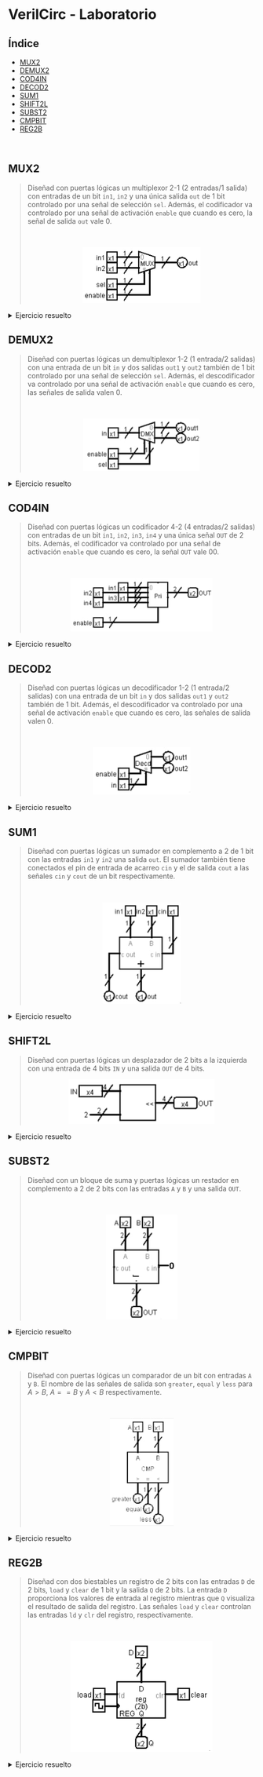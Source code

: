 # VerilCirc - Laboratorio

## Índice

- [MUX2](#mux2)
- [DEMUX2](#demux2)
- [COD4IN](#cod4in)
- [DECOD2](#decod2)
- [SUM1](#sum1)
- [SHIFT2L](#shift2l)
- [SUBST2](#subst2)
- [CMPBIT](#cmpbit)
- [REG2B](#reg2b)

<br>

## MUX2

<blockquote>

Diseñad con puertas lógicas un multiplexor 2-1 (2 entradas/1 salida) con entradas de un bit `in1`, `in2` y una única salida `out` de 1 bit controlado por una señal de selección `sel`. Además, el codificador va controlado por una señal de activación `enable` que cuando es cero, la señal de salida `out` vale 0.

<br>

<div align="center">

![](capturas/enunciados/MUX2.jpg)
</div>
</blockquote>

<details>
	<summary>Ejercicio resuelto</summary>
	<div align="center">
		<img src="capturas/ejercicios/MUX2.png">
		<img src="capturas/ejercicios/printer_view/MUX2.png">
	</div>
</details>

## DEMUX2

<blockquote>

Diseñad con puertas lógicas un demultiplexor 1-2 (1 entrada/2 salidas) con una entrada de un bit `in` y dos salidas `out1` y `out2` también de 1 bit controlado por una señal de selección `sel`. Además, el descodificador va controlado por una señal de activación `enable` que cuando es cero, las señales de salida valen 0.

<br>

<div align="center">


![](capturas/enunciados/DEMUX2.jpg)
</div>
</blockquote>

<details>
	<summary>Ejercicio resuelto</summary>
	<div align="center">
		<img
			src="capturas/ejercicios/DEMUX2.png"
			width="49%"
		>
		<img
			src="capturas/ejercicios/printer_view/DEMUX2.png"
			width="49%"
		>
	</div>
</details>

## COD4IN

<blockquote>

Diseñad con puertas lógicas un codificador 4-2 (4 entradas/2 salidas) con entradas de un bit `in1`, `in2`, `in3`, `in4` y una única señal `OUT` de 2 bits. Además, el codificador va controlado por una señal de activación `enable` que cuando es cero, la señal `OUT` vale 00.

<br>

<div align="center">

![](capturas/enunciados/COD4IN.jpg)
</div>
</blockquote>

<details>
	<summary>Ejercicio resuelto</summary>
	<div align="center">
		<img
			src="capturas/ejercicios/COD4IN.png"
			width="49%"
		>
		<img
			src="capturas/ejercicios/printer_view/COD4IN.png"
			width="49%"
		>
	</div>
</details>

## DECOD2

<blockquote>

Diseñad con puertas lógicas un decodificador 1-2 (1 entrada/2 salidas) con una entrada de un bit `in` y dos salidas `out1` y `out2` también de 1 bit. Además, el descodificador va controlado por una señal de activación `enable` que cuando es cero, las señales de salida valen 0.

<br>

<div align="center">

![](capturas/enunciados/DECOD2.jpg)
</div>
</blockquote>

<details>
	<summary>Ejercicio resuelto</summary>
	<div align="center">
		<img
			src="capturas/ejercicios/DECOD2.png"
			width="49%"
		>
		<img
			src="capturas/ejercicios/printer_view/DECOD2.png"
			width="49%"
		>
	</div>
</details>

## SUM1

<blockquote>

Diseñad con puertas lógicas un sumador en complemento a 2 de 1 bit con las entradas `in1` y `in2` una salida `out`. El sumador también tiene conectados el pin de entrada de acarreo `cin` y el de salida `cout` a las señales `cin` y `cout` de un bit respectivamente.

<br>

<div align="center">

![](capturas/enunciados/SUM1.jpg)
</div>
</blockquote>

<details>
	<summary>Ejercicio resuelto</summary>
	<div align="center">
		<img
			src="capturas/ejercicios/SUM1.png"
			width="49%"
		>
		<img
			src="capturas/ejercicios/printer_view/SUM1.png"
			width="49%"
		>
	</div>
</details>

## SHIFT2L

<blockquote>

Diseñad con puertas lógicas un desplazador de 2 bits a la izquierda con una entrada de 4 bits `IN` y una salida `OUT` de 4 bits.

<div align="center">

![](capturas/enunciados/SHIFT2L.jpg)
</div>
</blockquote>

<details>
	<summary>Ejercicio resuelto</summary>
	<div align="center">
		<img
			src="capturas/ejercicios/SHIFT2L.png"
			width="49%"
		>
		<img
			src="capturas/ejercicios/printer_view/SHIFT2L.png"
			width="49%"
		>
	</div>
</details>

## SUBST2

<blockquote>

Diseñad con un bloque de suma y puertas lógicas un restador en complemento a 2 de 2 bits con las entradas `A` y `B` y una salida `OUT`.

<br>

<div align="center">

![](capturas/enunciados/SUBST2.jpg)
</div>
</blockquote>

<details>
	<summary>Ejercicio resuelto</summary>
	<div align="center">
		<img
			src="capturas/ejercicios/SUBST2.png"
			width="49%"
		>
		<img
			src="capturas/ejercicios/printer_view/SUBST2.png"
			width="49%"
		>
	</div>
</details>

## CMPBIT

<blockquote>

Diseñad con puertas lógicas un comparador de un bit con entradas `A` y `B`. El nombre de las señales de salida son `greater`, `equal` y `less` para $A > B$, $A == B$ y $A < B$ respectivamente.

<br>

<div align="center">

![](capturas/enunciados/CMPBIT.jpg)
</div>
</blockquote>

<details>
	<summary>Ejercicio resuelto</summary>
	<div align="center">
		<img
			src="capturas/ejercicios/CMPBIT.png"
			width="49%"
		>
		<img
			src="capturas/ejercicios/printer_view/CMPBIT.png"
			width="49%"
		>
	</div>
</details>

## REG2B

<blockquote>

Diseñad con dos biestables un registro de 2 bits con las entradas `D` de 2 bits, `load` y `clear` de 1 bit y la salida `Q` de 2 bits. La entrada `D` proporciona los valores de entrada al registro mientras que `Q` visualiza el resultado de salida del registro. Las señales `load` y `clear` controlan las entradas `ld` y `clr` del registro, respectivamente.

<br>

<div align="center">

![](capturas/enunciados/REG2B.png)
</div>

</blockquote>

<details>
	<summary>Ejercicio resuelto</summary>
	<div align="center">
		<img
			src="capturas/ejercicios/REG2B.png"
			width="49%"
		>
		<img
			src="capturas/ejercicios/printer_view/REG2B.png"
			width="49%"
		>
	</div>
</details>

